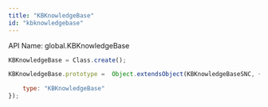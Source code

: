 ```yaml
---
title: "KBKnowledgeBase"
id: "kbknowledgebase"
---
```


API Name: global.KBKnowledgeBase

```js
KBKnowledgeBase = Class.create();

KBKnowledgeBase.prototype =  Object.extendsObject(KBKnowledgeBaseSNC, {

	type: "KBKnowledgeBase"
});
```